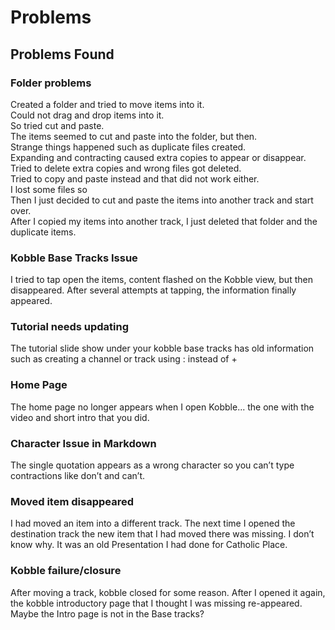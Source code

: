 # Problems
## Problems Found

### Folder problems
Created a folder and tried to move items into it.  
Could not drag and drop items into it.  
So tried cut and paste.  
The items seemed to cut and paste into the folder, but then.  
Strange things happened such as duplicate files created.  
Expanding and contracting caused extra copies to appear or disappear.  
Tried to delete extra copies and wrong files got deleted.  
Tried to copy and paste instead and that did not work either.  
I lost some files so    
Then I just decided to cut and paste the items into another track and start over.  
After I copied my items into another track, I just deleted that folder and the   duplicate items.  

### Kobble Base Tracks Issue
I tried to tap open the items, content flashed on the Kobble view, but then disappeared. After several attempts at tapping, the information finally appeared.

### Tutorial needs updating
The tutorial slide show under your kobble base tracks has old information such as creating a channel or track using : instead of +

### Home Page
The home page no longer appears when I open Kobble... the one with the video and short intro that you did.

### Character Issue in Markdown
The single quotation appears as a wrong character so you can’t type contractions like don’t and can’t.

### Moved item disappeared
I had moved an item into a different track. The next time I opened the destination track the new item that I had moved there was missing. I don’t know why. It was an old Presentation I had done for Catholic Place.

### Kobble failure/closure
After moving a track, kobble closed for some reason. After I opened it again, the kobble introductory page that I thought I was missing re-appeared. Maybe the Intro page is not in the Base tracks?

